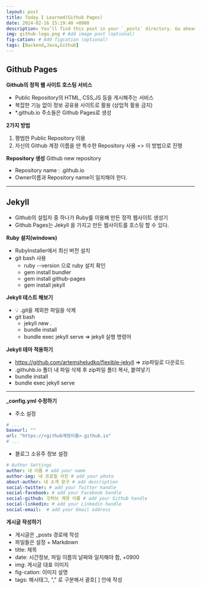 ```yaml
---
layout: post
title: Today I Learned(Github Pages)
date: 2024-02-16 15:19:40 +0900
description: You’ll find this post in your `_posts` directory. Go ahead and edit it and re-build the site to see your changes. # Add post description (optional)
img: github-logo.png # Add image post (optional)
fig-cation: # Add figcation (optional)
tags: [Backend,Java,Github]
---
```


## Github Pages
**Github의 정적 웹 사이트 호스팅 서비스**
- Public Repository의 HTML, CSS,JS 등을 게시해주는 서비스
- 복잡한 기능 없이 정보 공유용 사이트로 활용 (상업적 활용 금지)
- *.github.io 주소들은 Github Pages로 생성


**2가지 방법**
1. 평범한 Public Repository 이용
2. 자신의 Github 계정 이름을 딴 특수한 Repository 사용 => 이 방법으로 진행


**Repository 생성**
Github new repository
- Repository name : <Owner>.github.io
- Owner이름과 Repository name이 일치해야 한다.

---
## Jekyll
- Github의 설립자 중 하나가 Ruby를 이용해 만든 정적 웹사이트 생성기
- Github Pages는 Jekyll 을 가지고 만든 웹사이트를 호스팅 할 수 있다.

**Ruby 설치(windows)**
- RubyInstaller에서 최신 버전 설치
- git bash 사용
    - ruby --version 으로 ruby 설치 확인
    - gem install bundler
    - gem install github-pages
    - gem install jekyll


**Jekyll 테스트 해보기**
- 💡 .git을 제외한 파일을 삭제
- git bash
    - jekyll new .
    - bundle install
    - bundle exec jekyll serve =>  jekyll 실행 명령어


**Jekyll 테마 적용하기**
- https://github.com/artemsheludko/flexible-jekyll => zip파일로 다운로드
- .githuhb.io 폴더 내 파일 삭제 후 zip파일 폴더 복사, 붙여넣기
- bundle install
- bundle exec jekyll serve

---
**_config.yml 수정하기**
- 주소 설정
```yaml
# ...
baseurl: ""
url: "https://<github계정이름>.github.io"
# ...
```



- 블로그 소유주 정보 설정
```yaml
# Author Settings
author: 내 이름 # add your name
author-img: 내 프로필 사진 # add your photo
about-author: 내 소개 문구 # add description
social-twitter: # add your Twitter handle
social-facebook: # add your Facebook handle
social-github: 깃허브 계정 이름 # add your Github handle
social-linkedin: # add your Linkedin handle
social-email:  # add your Email address
```


**게시글 작성하기**
- 게시글은 _posts 경로에 작성
- 파일들은 설정 + Markdown
- title: 제목
- date: 시간정보, 파일 이름의 날짜와 일치해야 함, +0900
- img: 게시글 대표 이미지
- fig-cation: 이미지 설명
- tags: 해시태그, "," 로 구분해서 괄호[ ] 안에 작성 